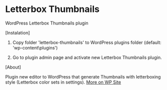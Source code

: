 Letterbox Thumbnails
=====================================

WordPress Letterbox Thumbnails plugin

[Instalation]

1. Copy folder 'letterbox-thumbnails' to WordPress plugins folder (default: 'wp-content\plugins\')

2. Go to plugin admin page and activate new Letterbox Thumbnails plugin.

[About]

Plugin new editor to WordPress that generate Thumbnails with letterboxing style (Letterbox color sets in settings).
[More on WP Site](https://wordpress.org/plugins/letterbox-thumnails)